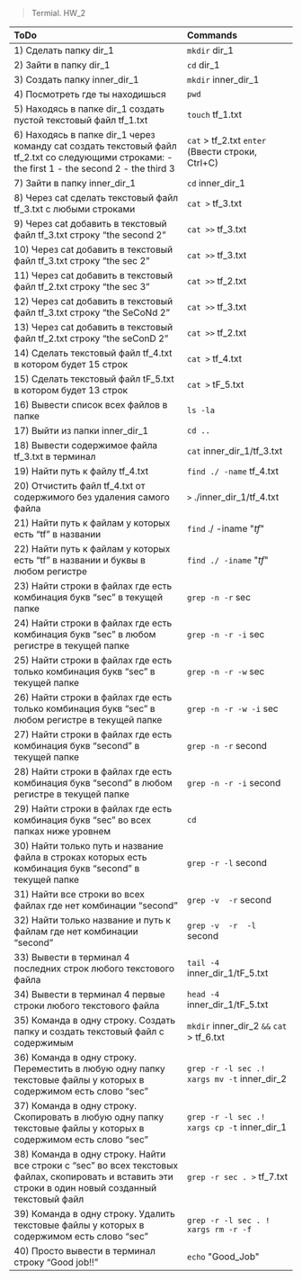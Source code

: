 
> Termial. HW_2

|ToDo|Commands|
|:----|:-------|
|1) Сделать папку dir_1|`mkdir` dir_1|
|2) Зайти в папку dir_1|`cd` dir_1|
|3) Создать папку inner_dir_1|`mkdir` inner_dir_1|
|4) Посмотреть где ты находишься|`pwd`|
|5) Находясь в папке dir_1 создать пустой текстовый файл tf_1.txt|`touch` tf_1.txt|
|6) Находясь в папке dir_1 через команду cat создать текстовый файл tf_2.txt со следующими строками: - the first 1 - the second 2 - the third 3|`cat` > tf_2.txt `enter` (Ввести строки, Ctrl+C)|
|7) Зайти в папку inner_dir_1|`cd` inner_dir_1|
|8) Через cat сделать текстовый файл tf_3.txt  c любыми строками|`cat >` tf_3.txt|
|9) Через cat добавить в текстовый файл tf_3.txt строку “the second 2”|`cat >>` tf_3.txt|
|10) Через cat добавить в текстовый файл tf_3.txt строку “the sec 2”|`cat >>` tf_3.txt|
|11) Через cat добавить в текстовый файл tf_2.txt строку “the sec 3”|`cat >>` tf_2.txt|
|12) Через cat добавить в текстовый файл tf_3.txt строку “the SeCoNd 2”|`cat >>` tf_3.txt|
|13) Через cat добавить в текстовый файл tf_2.txt строку “the seConD 2”|`cat >>` tf_2.txt|
|14) Сделать текстовый файл tf_4.txt в котором будет 15 строк|`cat >` tf_4.txt|
|15) Сделать текстовый файл tF_5.txt в котором будет 13 строк|`cat >` tF_5.txt|
|16) Вывести список всех файлов в папке|`ls -la`|
|17) Выйти из папки inner_dir_1|`cd ..`|
|18) Вывести содержимое файла tf_3.txt в терминал|`cat` inner_dir_1/tf_3.txt|
|19) Найти путь к файлу tf_4.txt|`find ./ -name` tf_4.txt|
|20) Отчистить файл tf_4.txt от содержимого без удаления самого файла|`>` ./inner_dir_1/tf_4.txt|
|21) Найти путь к файлам у которых есть  “tf” в названии|`find` ./ -iname "*tf*"|
|22) Найти путь к файлам у которых есть  “tf” в названии и буквы в любом регистре|`find ./ -iname` "*tf*"|
|23) Найти строки в файлах где есть комбинация букв “sec” в текущей папке|`grep -n -r` sec|
|24) Найти строки в файлах где есть комбинация букв “sec” в любом регистре в текущей папке|`grep -n -r -i` sec|
|25) Найти строки в файлах где есть только комбинация букв “sec” в текущей папке|`grep -n -r -w` sec|
|26) Найти строки в файлах где есть только комбинация букв “sec” в любом регистре в текущей папке|`grep -n -r -w -i` sec|
|27) Найти строки в файлах где есть комбинация букв “second” в текущей папке|`grep -n -r` second|
|28) Найти строки в файлах где есть комбинация букв “second” в любом регистре в текущей папке|`grep -n -r -i` second|
|29) Найти строки в файлах где есть комбинация букв “sec” во всех папках ниже уровнем|`cd` | `grep -n -r` sec|
|30) Найти только путь и название файла в строках которых есть комбинация букв “second” в текущей папке|`grep -r -l` second|
|31) Найти все строки во всех файлах где нет комбинации “second”|`grep -v  -r` second|
|32) Найти только название и путь к файлам где нет комбинации “second”|`grep -v  -r  -l` second|
|33) Вывести в терминал 4 последних строк любого текстового файла|`tail -4` inner_dir_1/tF_5.txt|
|34) Вывести в терминал 4 первые строки любого текстового файла|`head -4` inner_dir_1/tF_5.txt|
|35) Команда в одну строку. Создать папку и создать текстовый файл с содержимым|`mkdir` inner_dir_2 `&&` `cat` > tf_6.txt|
|36) Команда в одну строку. Переместить в любую одну папку текстовые файлы у которых в содержимом есть слово “sec”|`grep -r -l sec .! xargs mv -t` inner_dir_2|
|37) Команда в одну строку. Скопировать в любую одну папку текстовые файлы у которых в содержимом есть слово “sec”|`grep -r -l sec .! xargs cp -t` inner_dir_1|
|38) Команда в одну строку. Найти все строки c “sec” во всех текстовых файлах, скопировать и вставить эти строки в один новый созданный текстовый файл|`grep -r sec . >` tf_7.txt|
|39) Команда в одну строку. Удалить текстовые файлы у которых в содержимом есть слово “sec”|`grep -r -l sec . ! xargs rm -r -f`|
|40) Просто вывести в терминал строку “Good job!!”|`echo` "Good_Job"|
